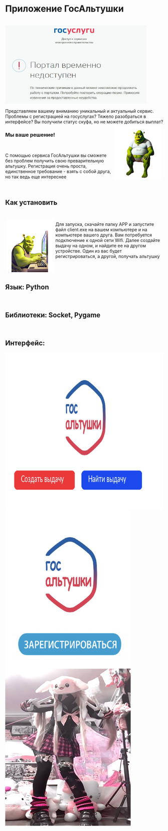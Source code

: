 <h1>Приложение ГосАльтушки</h1><br>
<img src="CODE/img/error.png" width="450" height="250" align ="center"/>
<p>Представляем вашему вниманию уникальный и актуальный сервис. Проблемы с регистрацией на госуслугах? Тяжело разобраться в интерфейсе? Вы получили статус скуфа, но не можете добиться выплат? <br> <img src="CODE/img/skuf.png" width="150" height="170 "align="right" 
  vspace="5" hspace="5"/> </p>
<h3>Мы ваше решение!</h3><br>
<p>С помощью сервиса ГосАльтушки вы сможете без проблем получить свою преварительную альтушку. Регистрация очень проста, единственное требование - взять с собой друга, но так ведь еще интереснее </p><br>
<h2>Как установить</h2><br>
<img src="CODE/img/skuf2.png" width="150" height="170 "align="left" 
  vspace="5" hspace="5"/>
<p>Для запуска, скачайте папку APP и запустите файл client.exe на вашем компьютере и на компьютере вашего друга. Вам потребуется подключение к одной сети Wifi. Далее создайте выдачу на одном, и найдите ее на другом устройстве. Один из вас будет регистрироваться, а другой, получать альтушку</p><br>
<br>
<h2>Язык: Python</h2><br>
<h2>Библиотеки: Socket, Pygame</h2><br>
<h2>Интерфейс:</h2>
<img src="CODE/img/screen1.png" width="600" height="500"/>
<img src="CODE/img/screen2.png" width="400" height="500"/>
<img src="CODE/img/1.jpg" width="400" height="500"/>
